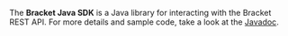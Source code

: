 The **Bracket Java SDK** is a Java library for interacting with the Bracket
REST API.  For more details and sample code, take a look at the [Javadoc](https://github.int.brkt.com/pages/boris/brkt-java-sdk/).
